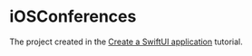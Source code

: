 # iOSConferences
The project created in the [Create a SwiftUI application](https://www.jetbrains.com/help/objc/create-a-swiftui-application.html) tutorial.
